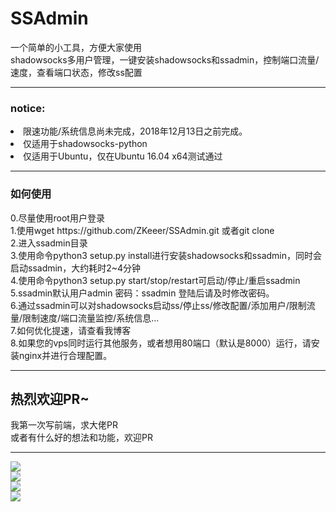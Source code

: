# SSAdmin
一个简单的小工具，方便大家使用<br/>
shadowsocks多用户管理，一键安装shadowsocks和ssadmin，控制端口流量/速度，查看端口状态，修改ss配置<br/>
<hr/>
<h3>notice:</h3>
<li>限速功能/系统信息尚未完成，2018年12月13日之前完成。</li>
<li>仅适用于shadowsocks-python</li>
<li>仅适用于Ubuntu，仅在Ubuntu 16.04 x64测试通过</li>
<hr/>
<h3>如何使用</h3>
0.尽量使用root用户登录<br/>
1.使用wget https://github.com/ZKeeer/SSAdmin.git 或者git clone<br/>
2.进入ssadmin目录<br/>
3.使用命令python3 setup.py install进行安装shadowsocks和ssadmin，同时会启动ssadmin，大约耗时2~4分钟<br/>
4.使用命令python3 setup.py start/stop/restart可启动/停止/重启ssadmin<br/>
5.ssadmin默认用户admin 密码：ssadmin 登陆后请及时修改密码。<br/>
6.通过ssadmin可以对shadowsocks启动ss/停止ss/修改配置/添加用户/限制流量/限制速度/端口流量监控/系统信息...<br/>
7.如何优化提速，请查看我博客<br/>
8.如果您的vps同时运行其他服务，或者想用80端口（默认是8000）运行，请安装nginx并进行合理配置。
<hr/>
<h2>热烈欢迎PR~</h2>
我第一次写前端，求大佬PR<br>
或者有什么好的想法和功能，欢迎PR
<hr/>
<img src="https://github.com/ZKeeer/SSAdmin/blob/master/static/img/ssadmin-1.png">
<br/>
<img src="https://github.com/ZKeeer/SSAdmin/blob/master/static/img/ssadmin-2.png">
<br/>
<img src="https://github.com/ZKeeer/SSAdmin/blob/master/static/img/ssadmin-3.png">
<br/>
<img src="https://github.com/ZKeeer/SSAdmin/blob/master/static/img/ssadmin-4.png">

